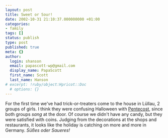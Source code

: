 ```yaml
---
layout: post
title: Sweet or Sour!
date: 2002-10-31 21:10:37.000000000 +01:00
categories:
- family
tags: []
status: publish
type: post
published: true
meta: {}
author:
  login: shanson
  email: papascott-wp@gmail.com
  display_name: PapaScott
  first_name: Scott
  last_name: Hanson
# excerpt: !ruby/object:Hpricot::Doc
  # options: {}
---
```

<p>For the first time we've had trick-or-treaters come to the house in Lüllau, 2 groups of girls. I think they were confusing Halloween with <a href="http://www.papascott.de/archives/2000/06/12/pentecost/">Pentecost</a>, since both groups <em>sang</em> at the door. Of course we didn't have any candy, but they were satisfied with coins. Judging from the decorations at the shops and restaurants, it looks like the holiday is catching on more and more in Germany. <em>Süßes oder Saueres!</em></p>
